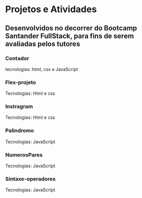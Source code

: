 <h1>Projetos e Atividades </h1>
<h2>Desenvolvidos no decorrer do Bootcamp Santander FullStack, para fins de serem avaliadas pelos tutores</h2>
<h3>Contador</h3>
<p>tecnologias: html, css e JavaScript</p>
<h3>Flex-projeto</h3>
<p>Tecnologias: Html e css</p>
<h3>Instragram</h3>
<p>Tecnologias: Html e css</p>
<h3>Palindromo</h3>
<p>Tecnologias: JavaScript</p>
<h3>NumerosPares</h3>
<p>Tecnologias: JavaScript</p>
<h3>Sintaxe-operadores</h3>
<p>Tecnologias: JavaScript</p>